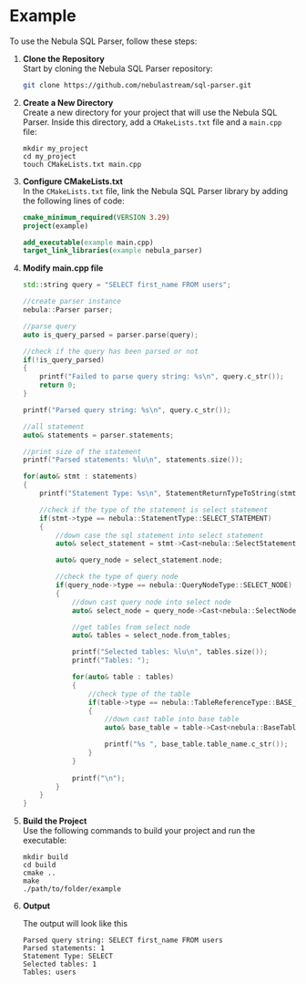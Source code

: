 # Example


To use the Nebula SQL Parser, follow these steps:

1. **Clone the Repository**  
   Start by cloning the Nebula SQL Parser repository:

   ```sh
   git clone https://github.com/nebulastream/sql-parser.git
   ```

2. **Create a New Directory**  
   Create a new directory for your project that will use the Nebula SQL Parser. Inside this directory, add a `CMakeLists.txt` file and a `main.cpp` file:

   ```shell
   mkdir my_project
   cd my_project
   touch CMakeLists.txt main.cpp
   ```

3. **Configure CMakeLists.txt**  
   In the `CMakeLists.txt` file, link the Nebula SQL Parser library by adding the following lines of code:

   ```cmake
   cmake_minimum_required(VERSION 3.29)
   project(example)

   add_executable(example main.cpp)
   target_link_libraries(example nebula_parser)
   ```

4. **Modify main.cpp file**
    ```c++
    std::string query = "SELECT first_name FROM users";
   
    //create parser instance
    nebula::Parser parser;

    //parse query
    auto is_query_parsed = parser.parse(query);

    //check if the query has been parsed or not
    if(!is_query_parsed)
    {
        printf("Failed to parse query string: %s\n", query.c_str());
        return 0;
    }

    printf("Parsed query string: %s\n", query.c_str());

    //all statement
    auto& statements = parser.statements;

    //print size of the statement
    printf("Parsed statements: %lu\n", statements.size());

    for(auto& stmt : statements)
    {
        printf("Statement Type: %s\n", StatementReturnTypeToString(stmt->type).c_str());

        //check if the type of the statement is select statement
        if(stmt->type == nebula::StatementType::SELECT_STATEMENT)
        {
            //down case the sql statement into select statement
            auto& select_statement = stmt->Cast<nebula::SelectStatement>();

            auto& query_node = select_statement.node;

            //check the type of query node
            if(query_node->type == nebula::QueryNodeType::SELECT_NODE)
            {
                //down cast query node into select node
                auto& select_node = query_node->Cast<nebula::SelectNode>();

                //get tables from select node
                auto& tables = select_node.from_tables;

                printf("Selected tables: %lu\n", tables.size());
                printf("Tables: ");

                for(auto& table : tables)
                {
                    //check type of the table
                    if(table->type == nebula::TableReferenceType::BASE_TABLE)
                    {
                        //down cast table into base table
                        auto& base_table = table->Cast<nebula::BaseTableRef>();

                        printf("%s ", base_table.table_name.c_str());
                    }
                }
                
                printf("\n");
            }
        }
    }
   ```
5. **Build the Project**  
   Use the following commands to build your project and run the executable:

   ```shell
   mkdir build
   cd build
   cmake ..
   make
   ./path/to/folder/example
   ```
6. **Output**
   
   The output will look like this
   ```
   Parsed query string: SELECT first_name FROM users
   Parsed statements: 1
   Statement Type: SELECT
   Selected tables: 1
   Tables: users
   ```
